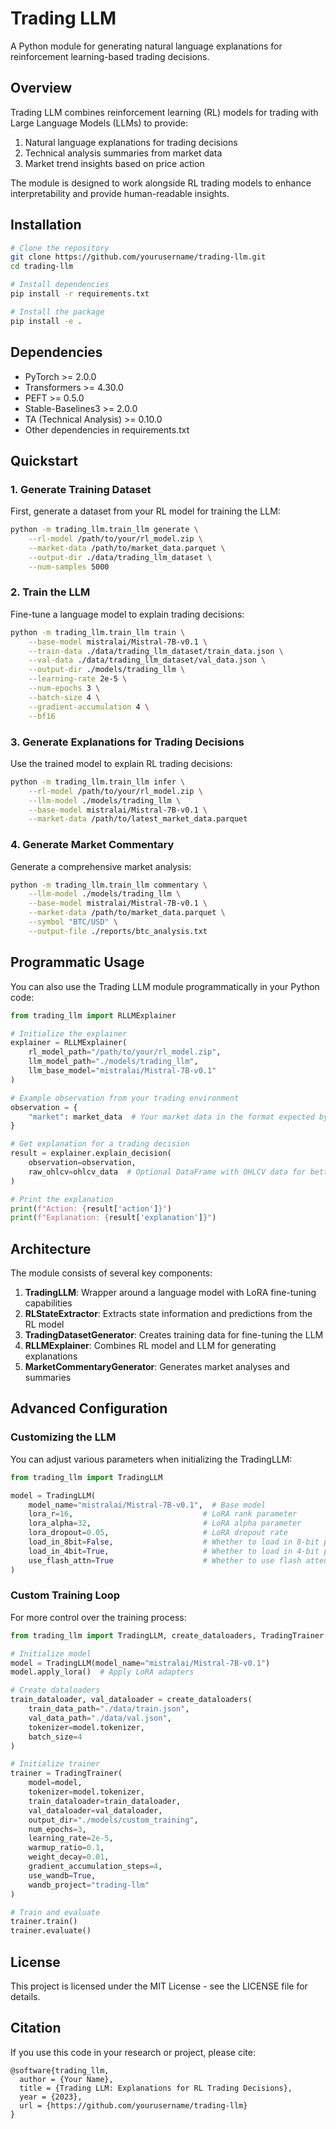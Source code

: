 # Trading LLM

A Python module for generating natural language explanations for reinforcement learning-based trading decisions.

## Overview

Trading LLM combines reinforcement learning (RL) models for trading with Large Language Models (LLMs) to provide:

1. Natural language explanations for trading decisions
2. Technical analysis summaries from market data
3. Market trend insights based on price action

The module is designed to work alongside RL trading models to enhance interpretability and provide human-readable insights.

## Installation

```bash
# Clone the repository
git clone https://github.com/yourusername/trading-llm.git
cd trading-llm

# Install dependencies
pip install -r requirements.txt

# Install the package
pip install -e .
```

## Dependencies

- PyTorch >= 2.0.0
- Transformers >= 4.30.0
- PEFT >= 0.5.0
- Stable-Baselines3 >= 2.0.0
- TA (Technical Analysis) >= 0.10.0
- Other dependencies in requirements.txt

## Quickstart

### 1. Generate Training Dataset

First, generate a dataset from your RL model for training the LLM:

```bash
python -m trading_llm.train_llm generate \
    --rl-model /path/to/your/rl_model.zip \
    --market-data /path/to/market_data.parquet \
    --output-dir ./data/trading_llm_dataset \
    --num-samples 5000
```

### 2. Train the LLM

Fine-tune a language model to explain trading decisions:

```bash
python -m trading_llm.train_llm train \
    --base-model mistralai/Mistral-7B-v0.1 \
    --train-data ./data/trading_llm_dataset/train_data.json \
    --val-data ./data/trading_llm_dataset/val_data.json \
    --output-dir ./models/trading_llm \
    --learning-rate 2e-5 \
    --num-epochs 3 \
    --batch-size 4 \
    --gradient-accumulation 4 \
    --bf16
```

### 3. Generate Explanations for Trading Decisions

Use the trained model to explain RL trading decisions:

```bash
python -m trading_llm.train_llm infer \
    --rl-model /path/to/your/rl_model.zip \
    --llm-model ./models/trading_llm \
    --base-model mistralai/Mistral-7B-v0.1 \
    --market-data /path/to/latest_market_data.parquet
```

### 4. Generate Market Commentary

Generate a comprehensive market analysis:

```bash
python -m trading_llm.train_llm commentary \
    --llm-model ./models/trading_llm \
    --base-model mistralai/Mistral-7B-v0.1 \
    --market-data /path/to/market_data.parquet \
    --symbol "BTC/USD" \
    --output-file ./reports/btc_analysis.txt
```

## Programmatic Usage

You can also use the Trading LLM module programmatically in your Python code:

```python
from trading_llm import RLLMExplainer

# Initialize the explainer
explainer = RLLMExplainer(
    rl_model_path="/path/to/your/rl_model.zip",
    llm_model_path="./models/trading_llm",
    llm_base_model="mistralai/Mistral-7B-v0.1"
)

# Example observation from your trading environment
observation = {
    "market": market_data  # Your market data in the format expected by the RL model
}

# Get explanation for a trading decision
result = explainer.explain_decision(
    observation=observation,
    raw_ohlcv=ohlcv_data  # Optional DataFrame with OHLCV data for better explanations
)

# Print the explanation
print(f"Action: {result['action']}")
print(f"Explanation: {result['explanation']}")
```

## Architecture

The module consists of several key components:

1. **TradingLLM**: Wrapper around a language model with LoRA fine-tuning capabilities
2. **RLStateExtractor**: Extracts state information and predictions from the RL model
3. **TradingDatasetGenerator**: Creates training data for fine-tuning the LLM
4. **RLLMExplainer**: Combines RL model and LLM for generating explanations
5. **MarketCommentaryGenerator**: Generates market analyses and summaries

## Advanced Configuration

### Customizing the LLM

You can adjust various parameters when initializing the TradingLLM:

```python
from trading_llm import TradingLLM

model = TradingLLM(
    model_name="mistralai/Mistral-7B-v0.1",  # Base model
    lora_r=16,                             # LoRA rank parameter
    lora_alpha=32,                         # LoRA alpha parameter
    lora_dropout=0.05,                     # LoRA dropout rate
    load_in_8bit=False,                    # Whether to load in 8-bit precision
    load_in_4bit=True,                     # Whether to load in 4-bit precision
    use_flash_attn=True                    # Whether to use flash attention
)
```

### Custom Training Loop

For more control over the training process:

```python
from trading_llm import TradingLLM, create_dataloaders, TradingTrainer

# Initialize model
model = TradingLLM(model_name="mistralai/Mistral-7B-v0.1")
model.apply_lora()  # Apply LoRA adapters

# Create dataloaders
train_dataloader, val_dataloader = create_dataloaders(
    train_data_path="./data/train.json",
    val_data_path="./data/val.json",
    tokenizer=model.tokenizer,
    batch_size=4
)

# Initialize trainer
trainer = TradingTrainer(
    model=model,
    tokenizer=model.tokenizer,
    train_dataloader=train_dataloader,
    val_dataloader=val_dataloader,
    output_dir="./models/custom_training",
    num_epochs=3,
    learning_rate=2e-5,
    warmup_ratio=0.1,
    weight_decay=0.01,
    gradient_accumulation_steps=4,
    use_wandb=True,
    wandb_project="trading-llm"
)

# Train and evaluate
trainer.train()
trainer.evaluate()
```

## License

This project is licensed under the MIT License - see the LICENSE file for details.

## Citation

If you use this code in your research or project, please cite:

```
@software{trading_llm,
  author = {Your Name},
  title = {Trading LLM: Explanations for RL Trading Decisions},
  year = {2023},
  url = {https://github.com/yourusername/trading-llm}
}
```
